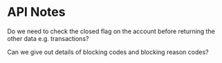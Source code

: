 # API Notes

Do we need to check the closed flag on the account before returning the other data e.g. transactions?

Can we give out details of blocking codes and blocking reason codes?
